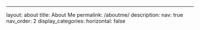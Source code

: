 ---
layout: about
title: About Me
permalink: /aboutme/
description: 
nav: true
nav_order: 2
display_categories: 
horizontal: false